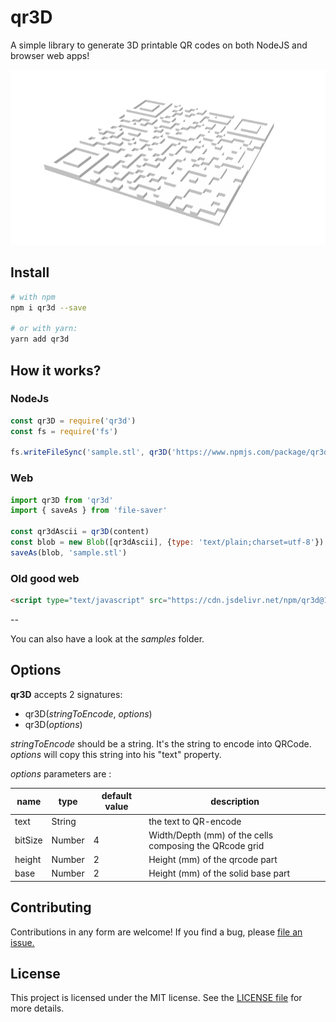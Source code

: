 # qr3D

A simple library to generate 3D printable QR codes on both NodeJS and browser web apps!

[![sample](https://raw.githubusercontent.com/kaelhem/qr3d/master/sample.png)](https://github.com/kaelhem/qr3d/blob/master/sample.stl)

## Install

```bash
# with npm
npm i qr3d --save

# or with yarn:
yarn add qr3d
```

## How it works?

### NodeJs

```js
const qr3D = require('qr3d')
const fs = require('fs')

fs.writeFileSync('sample.stl', qr3D('https://www.npmjs.com/package/qr3d'))
```

### Web

```js
import qr3D from 'qr3d'
import { saveAs } from 'file-saver'

const qr3dAscii = qr3D(content)
const blob = new Blob([qr3dAscii], {type: 'text/plain;charset=utf-8'})
saveAs(blob, 'sample.stl')
```

### Old good web

```html
<script type="text/javascript" src="https://cdn.jsdelivr.net/npm/qr3d@1.0.0/dist/qr3d.umd.js"></script>
```
--

You can also have a look at the _samples_ folder.

## Options

**qr3D** accepts 2 signatures:

* qr3D(_stringToEncode_, _options_)
* qr3D(_options_)

_stringToEncode_ should be a string. It's the string to encode into QRCode.
_options_ will copy this string into his "text" property.

_options_ parameters are :

|name|type|default value|description|
|---|---|---|---|
|text|String|   |the text to QR-encode|
|bitSize|Number|4|Width/Depth (mm) of the cells composing the QRcode grid|
|height|Number|2|Height (mm) of the qrcode part|
|base|Number|2|Height (mm) of the solid base part|


## Contributing

Contributions in any form are welcome! If you find a bug, please [file an issue.](https://github.com/kaelhem/qr3d/issues)

## License

This project is licensed under the MIT license. See the [LICENSE file](./LICENSE.md) for more details.
